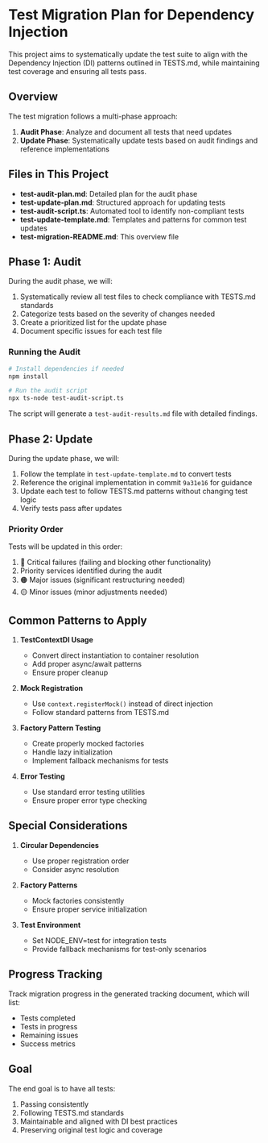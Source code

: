 # Test Migration Plan for Dependency Injection

This project aims to systematically update the test suite to align with the Dependency Injection (DI) patterns outlined in TESTS.md, while maintaining test coverage and ensuring all tests pass.

## Overview

The test migration follows a multi-phase approach:

1. **Audit Phase**: Analyze and document all tests that need updates
2. **Update Phase**: Systematically update tests based on audit findings and reference implementations

## Files in This Project

- **test-audit-plan.md**: Detailed plan for the audit phase
- **test-update-plan.md**: Structured approach for updating tests
- **test-audit-script.ts**: Automated tool to identify non-compliant tests
- **test-update-template.md**: Templates and patterns for common test updates
- **test-migration-README.md**: This overview file

## Phase 1: Audit

During the audit phase, we will:

1. Systematically review all test files to check compliance with TESTS.md standards
2. Categorize tests based on the severity of changes needed
3. Create a prioritized list for the update phase
4. Document specific issues for each test file

### Running the Audit

```bash
# Install dependencies if needed
npm install

# Run the audit script
npx ts-node test-audit-script.ts
```

The script will generate a `test-audit-results.md` file with detailed findings.

## Phase 2: Update

During the update phase, we will:

1. Follow the template in `test-update-template.md` to convert tests
2. Reference the original implementation in commit `9a31e16` for guidance
3. Update each test to follow TESTS.md patterns without changing test logic
4. Verify tests pass after updates

### Priority Order

Tests will be updated in this order:

1. 🔴 Critical failures (failing and blocking other functionality)
2. Priority services identified during the audit
3. 🟠 Major issues (significant restructuring needed)
4. 🟡 Minor issues (minor adjustments needed)

## Common Patterns to Apply

1. **TestContextDI Usage**
   - Convert direct instantiation to container resolution
   - Add proper async/await patterns
   - Ensure proper cleanup

2. **Mock Registration**
   - Use `context.registerMock()` instead of direct injection
   - Follow standard patterns from TESTS.md

3. **Factory Pattern Testing**
   - Create properly mocked factories
   - Handle lazy initialization
   - Implement fallback mechanisms for tests

4. **Error Testing**
   - Use standard error testing utilities
   - Ensure proper error type checking

## Special Considerations

1. **Circular Dependencies**
   - Use proper registration order
   - Consider async resolution

2. **Factory Patterns**
   - Mock factories consistently
   - Ensure proper service initialization

3. **Test Environment**
   - Set NODE_ENV=test for integration tests
   - Provide fallback mechanisms for test-only scenarios

## Progress Tracking

Track migration progress in the generated tracking document, which will list:
- Tests completed
- Tests in progress
- Remaining issues
- Success metrics

## Goal

The end goal is to have all tests:
1. Passing consistently
2. Following TESTS.md standards
3. Maintainable and aligned with DI best practices
4. Preserving original test logic and coverage 